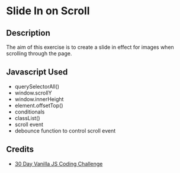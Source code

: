 # Slide In on Scroll

## Description

The aim of this exercise is to create a slide in effect for images when scrolling through the page.

## Javascript Used

* querySelectorAll()
* window.scrollY
* window.innerHeight
* element.offsetTop()
* conditionals
* classList()
* scroll event
* debounce function to control scroll event

## Credits

* [30 Day Vanilla JS Coding Challenge](https://javascript30.com/)

